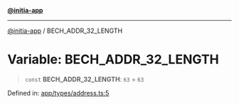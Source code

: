 [**@initia-app**](../types.md)

***

[@initia-app](../types.md) / BECH\_ADDR\_32\_LENGTH

# Variable: BECH\_ADDR\_32\_LENGTH

> `const` **BECH\_ADDR\_32\_LENGTH**: `63` = `63`

Defined in: [app/types/address.ts:5](https://github.com/hanwong/app-v2/blob/087f9ea496ced31d9a3b187baa11cd5456705527/app/types/address.ts#L5)
